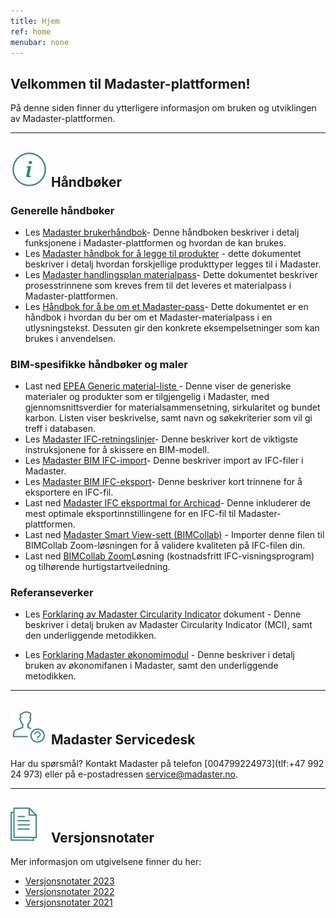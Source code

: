 ```yaml
---
title: Hjem
ref: home
menubar: none
---
```


## Velkommen til Madaster-plattformen!
På denne siden finner du ytterligere informasjon om bruken og utviklingen av Madaster-plattformen.

---

## <img class="header-img" src="/assets/images/767.svg"> Håndbøker


### Generelle håndbøker

 * Les <a href="/files/no/Madaster - User Manual_NO.pdf" target="_blank">Madaster brukerhåndbok</a>- Denne håndboken beskriver i detalj funksjonene i Madaster-plattformen og hvordan de kan brukes.
 * Les <a href="/files/en/Madaster - Manual Add Products.pdf" target="_blank">Madaster håndbok for å legge til produkter</a> - dette dokumentet beskriver i detalj hvordan forskjellige produkttyper legges til i Madaster.
 * Les  <a href="/files/no/Madaster - Action plan_NO.pdf" target="_blank">Madaster handlingsplan materialpass</a>- Dette dokumentet beskriver prosesstrinnene som kreves frem til det leveres et materialpass i Madaster-plattformen.
  * Les  <a href="/files/no/Madaster- Text for requesting a Madaster material passport_NO.pdf" target="_blank">Håndbok for å be om et Madaster-pass</a>- Dette dokumentet er en håndbok i hvordan du ber om et Madaster-materialpass i en utlysningstekst. Dessuten gir den konkrete eksempelsetninger som kan brukes i anvendelsen.


### BIM-spesifikke håndbøker og maler

  * Last ned <a href="/files/en/EPEA Generic.xlsx" target="_blank"> EPEA Generic material-liste </a>- Denne viser de generiske materialer og produkter som er tilgjengelig i Madaster, med gjennomsnittsverdier for materialsammensetning, sirkularitet og bundet karbon. Listen viser beskrivelse, samt navn og søkekriterier som vil gi treff i databasen.
  * Les <a href="/files/no/Madaster BIM - IFC guidelines_NO.pdf" target="_blank">Madaster IFC-retningslinjer</a>- Denne beskriver kort de viktigste instruksjonene for å skissere en BIM-modell.
 * Les <a href="/files/no/Madaster BIM - IFC import_NO.pdf" target="_blank">Madaster BIM IFC-import</a>- Denne beskriver import av IFC-filer i Madaster.
 * Les <a href="/files/no/Madaster BIM - IFC export_NO.pdf" target="_blank">Madaster BIM IFC-eksport</a>- Denne beskriver kort trinnene for å eksportere en IFC-fil.
 * Last ned <a href="/files/Archicad_ExportTemplate.tpl" target="_blank"> Madaster IFC eksportmal for Archicad</a>- Denne inkluderer de mest optimale eksportinnstillingene for en IFC-fil til Madaster-plattformen.
 * Last ned <a href="http://www.bimcollab.com/en/Support/Support/Downloads/BIMcollab-ZOOM" target="_blank">Madaster Smart View-sett (BIMCollab)</a> - Importer denne filen til BIMCollab Zoom-løsningen for å validere kvaliteten på IFC-filen din.
 * Last ned <a href="http://www.bimcollab.com/en/Support/Support/Downloads/BIMcollab-ZOOM" target="_blank">BIMCollab Zoom</a>Løsning (kostnadsfritt IFC-visningsprogram) og tilhørende hurtigstartveiledning.




### Referanseverker

 * Les <a href="/files/no/Madaster - Circularity Indicator explained_NO.pdf" target="_blank">Forklaring av Madaster Circularity Indicator</a>  dokument - Denne beskriver i detalj bruken av Madaster Circularity Indicator (MCI), samt den underliggende metodikken.

* Les <a href="/files/no/Madaster- Financial tab explained_NO.pdf" target="_blank">Forklaring Madaster økonomimodul</a> - Denne beskriver i detalj bruken av økonomifanen i Madaster, samt den underliggende metodikken.

---

## <img class="header-img" src="/assets/images/771.svg"> Madaster Servicedesk
Har du spørsmål? Kontakt Madaster på telefon [004799224973](tlf:+47 992 24 973) eller på e-postadressen <service@madaster.no>.

---

## <img class="header-img" src="/assets/images/770.svg"> Versjonsnotater

Mer informasjon om utgivelsene finner du her:

* <a href="/files/en/Madaster Release notes 2023.pdf" target="_blank">Versjonsnotater 2023</a>
* <a href="/files/en/Madaster Release notes 2022.pdf" target="_blank">Versjonsnotater 2022</a>
* <a href="/files/en/Madaster Release notes 2021.pdf" target="_blank">Versjonsnotater 2021</a>
